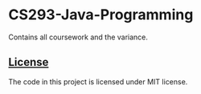 # CS293-Java-Programming

Contains all coursework and the variance.

## [License](LICENSE)

The code in this project is licensed under MIT license.
